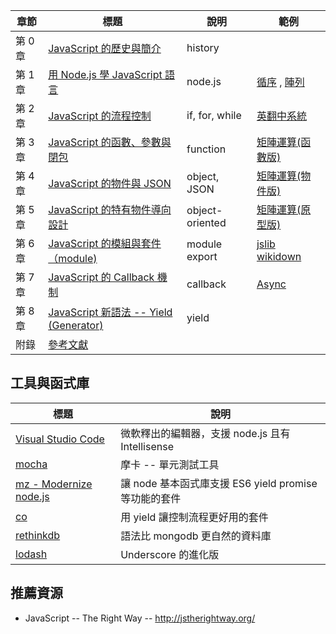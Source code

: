 | 章節 | 標題  |  說明  | 範例 |
|----|--------|-----------|----|
| 第 0 章 | [JavaScript 的歷史與簡介](history.html)  |  history  |   |
| 第 1 章 | [用 Node.js 學 JavaScript 語言](basic.html)  |  node.js   | [循序](nodeOp.html) , [陣列](arrayOp.html)  |
| 第 2 章 |  [JavaScript 的流程控制](control.html)  |  if, for, while  |  [英翻中系統](mt.html)  |
| 第 3 章 |  [JavaScript 的函數、參數與閉包](function.html)  |  function  |  [矩陣運算(函數版)](matrix.html)  |
| 第 4 章 |  [JavaScript 的物件與 JSON](object.html)  |  object, JSON  |  [矩陣運算(物件版)](omatrix.html)  |
| 第 5 章 |  [JavaScript 的特有物件導向設計](objectoriented.html)  |  object-oriented  |  [矩陣運算(原型版)](pmatrix.html)  |
| 第 6 章 |  [JavaScript 的模組與套件（module)](module.html)  |  module export   |  [jslib](jslib.html)  [wikidown](wikidown.html)  |
| 第 7 章 |  [JavaScript 的 Callback 機制](callback.html)  | callback |  [Async](Async.html)  |
| 第 8 章 |  [JavaScript 新語法 -- Yield (Generator)](yield.html)  | yield |  |
| 附錄 | [參考文獻](ref.html)  |  |  |
## 工具與函式庫

| 標題  |  說明  |
|--------|-----------|
| [Visual Studio Code](vscode.html)  | 微軟釋出的編輯器，支援 node.js 且有 Intellisense  |
| [mocha](mocha.html)  |  摩卡 -- 單元測試工具   |
| [mz - Modernize node.js](mz.html)  |  讓 node 基本函式庫支援 ES6 yield promise 等功能的套件   |
| [co](co.html)  |  用 yield 讓控制流程更好用的套件   |
| [rethinkdb](rethinkdb.html)  |  語法比 mongodb 更自然的資料庫   |
| [lodash](lodash.html)  |  Underscore 的進化版   |

## 推薦資源

* JavaScript -- The Right Way -- <http://jstherightway.org/>